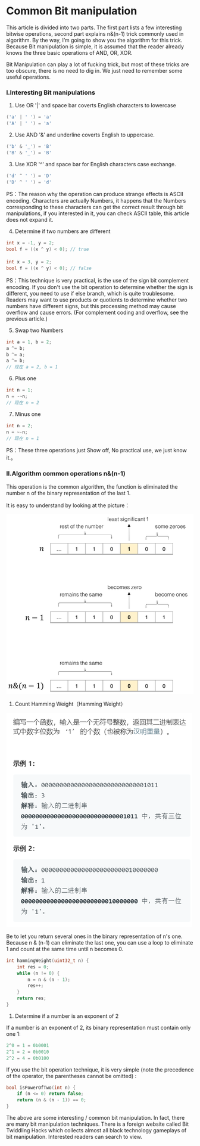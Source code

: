 # Common Bit manipulation

This article is divided into two parts. The first part lists a few interesting bitwise operations, second part explains n&(n-1) trick commonly used in algorithm. By the way, I’m going to show you the algorithm for this trick. Because Bit manipulation is simple, it is assumed that the reader already knows the three basic operations of AND, OR, XOR.

Bit Manipulation can play a lot of fucking trick, but most of these tricks are too obscure, there is no need to dig in. We just need to remember some useful operations.

### Ⅰ.Interesting Bit manipulations


1. Use OR '|' and space bar coverts English characters to lowercase

```c
('a' | ' ') = 'a'
('A' | ' ') = 'a'
```

2. Use AND '&' and underline coverts English to uppercase.

```c
('b' & '_') = 'B'
('B' & '_') = 'B'
```

3. Use XOR '^' and space bar for English characters case exchange.  

```c
('d' ^ ' ') = 'D'
('D' ^ ' ') = 'd'
```

PS：The reason why the operation can produce strange effects is ASCII encoding. Characters are actually Numbers, it happens that the Numbers corresponding to these characters can get the correct result through bit manipulations, if you interested in it, you can check ASCII table, this article does not expand it.

4. Determine if two numbers are different

```c
int x = -1, y = 2;
bool f = ((x ^ y) < 0); // true

int x = 3, y = 2;
bool f = ((x ^ y) < 0); // false
```

PS：This technique is very practical, is the use of the sign bit complement encoding. If you don't use the bit operation to determine whether the sign is different, you need to use if else branch, which is quite troublesome. Readers may want to use products or quotients to determine whether two numbers have different signs, but this processing method may cause overflow and cause errors. (For complement coding and overflow, see the previous article.)

5. Swap two Numbers

```c
int a = 1, b = 2;
a ^= b;
b ^= a;
a ^= b;
// 现在 a = 2, b = 1
```

6. Plus one

```c
int n = 1;
n = -~n;
// 现在 n = 2
```

7. Minus one

```c
int n = 2;
n = ~-n;
// 现在 n = 1
```

PS：These three operations just Show off, No practical use, we just know it.。

### Ⅱ.Algorithm common operations n&(n-1)

This operation is the common algorithm, the function is eliminated the number n of the binary representation of the last 1.

It is easy to understand by looking at the picture：

![n](../pictures/BitManipulation/1.png)

1. Count Hamming Weight（Hamming Weight）

![title](../pictures/BitManipulation/title.png)

Be to let you return several ones in the binary representation of n's one. Because n & (n-1) can eliminate the last one, you can use a loop to eliminate 1 and count at the same time until n becomes 0.

```cpp
int hammingWeight(uint32_t n) {
    int res = 0;
    while (n != 0) {
        n = n & (n - 1);
        res++;
    }
    return res;
}
```

1. Determine if a number is an exponent of 2

If a number is an exponent of 2, its binary representation must contain only one 1:

```cpp
2^0 = 1 = 0b0001
2^1 = 2 = 0b0010
2^2 = 4 = 0b0100
```

If you use the bit operation technique, it is very simple (note the precedence of the operator, the parentheses cannot be omitted) :

```cpp
bool isPowerOfTwo(int n) {
    if (n <= 0) return false;
    return (n & (n - 1)) == 0;
}
```

The above are some interesting / common bit manipulation. In fact, there are many bit manipulation techniques. There is a foreign website called Bit Twiddling Hacks which collects almost all black technology gameplays of bit manipulation. Interested readers can search to view.
